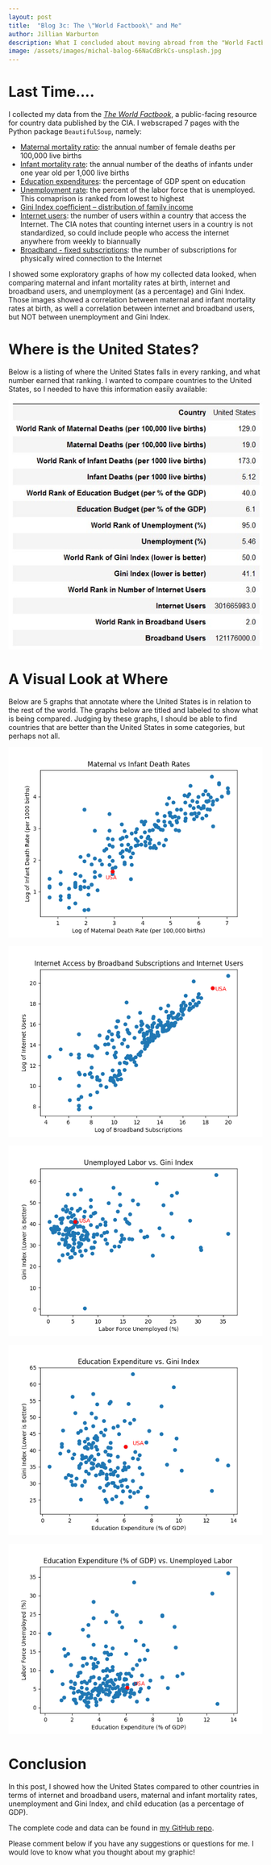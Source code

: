 ```yaml
---
layout: post
title:  "Blog 3c: The \"World Factbook\" and Me"
author: Jillian Warburton
description: What I concluded about moving abroad from the "World Factbook"
image: /assets/images/michal-balog-66NaCdBrkCs-unsplash.jpg  
---
```


# Last Time....  

I collected my data from the [*The World Factbook*](https://www.cia.gov/the-world-factbook/), a public-facing resource for country data published by the CIA. I webscraped 7 pages with the Python package `BeautifulSoup`, namely:  

* [Maternal mortality ratio](https://www.cia.gov/the-world-factbook/field/maternal-mortality-ratio/country-comparison): the annual number of female deaths per 100,000 live births  
* [Infant mortality rate](https://www.cia.gov/the-world-factbook/field/infant-mortality-rate/country-comparison): the annual number of the deaths of infants under one year old per 1,000 live births 
* [Education expenditures](https://www.cia.gov/the-world-factbook/field/education-expenditures/country-comparison): the percentage of GDP spent on education  
* [Unemployment rate](https://www.cia.gov/the-world-factbook/field/unemployment-rate/country-comparison): the percent of the labor force that is unemployed. This comaprison is ranked from lowest to highest  
* [Gini Index coefficient – distribution of family income](https://www.cia.gov/the-world-factbook/field/gini-index-coefficient-distribution-of-family-income/country-comparison) 
* [Internet users](https://www.cia.gov/the-world-factbook/field/internet-users/country-comparison): the number of users within a country that access the Internet. The CIA notes that counting internet users in a country is not standardized, so could include people who access the internet anywhere from weekly to biannually   
* [Broadband - fixed subscriptions](https://www.cia.gov/the-world-factbook/field/broadband-fixed-subscriptions/country-comparison): the number of subscriptions for physically wired connection to the Internet  

I showed some exploratory graphs of how my collected data looked, when comparing maternal and infant mortality rates at birth, internet and broadband users, and unemployment (as a percentage) and Gini Index. Those images showed a correlation between maternal and infant mortality rates at birth, as well a correlation between internet and broadband users, but NOT between unemployment and Gini Index.  

# Where is the United States?

Below is a listing of where the United States falls in every ranking, and what number earned that ranking. I wanted to compare countries to the United States, so I needed to have this information easily available:  

![Figure](https://raw.githubusercontent.com/JillianWarburton/my386blog/main/assets/images/United_States_ranks.jpg)

# A Visual Look at Where

Below are 5 graphs that annotate where the United States is in relation to the rest of the world. The graphs below are titled and labeled to show what is being compared. Judging by these graphs, I should be able to find countries that are better than the United States in some categories, but perhaps not all. 

![Figure](https://raw.githubusercontent.com/JillianWarburton/my386blog/main/assets/images/health_USA.png)

![Figure](https://raw.githubusercontent.com/JillianWarburton/my386blog/main/assets/images/internets_USA.png)

![Figure](https://raw.githubusercontent.com/JillianWarburton/my386blog/main/assets/images/econ_USA.png)

![Figure](https://raw.githubusercontent.com/JillianWarburton/my386blog/main/assets/images/edu_USA.png)

![Figure](https://raw.githubusercontent.com/JillianWarburton/my386blog/main/assets/images/edu_labor_USA.png)


# Conclusion  

In this post, I showed how the United States compared to other countries in terms of internet and broadband users, maternal and infant mortality rates, unemployment and Gini Index, and child education (as a percentage of GDP).

The complete code and data can be found in [my GitHub repo](https://github.com/JillianWarburton/Country_Data).  

Please comment below if you have any suggestions or questions for me. I would love to know what you thought about my graphic!